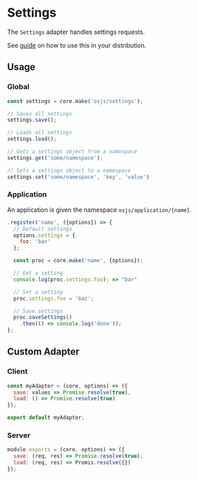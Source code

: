# Settings

The `Settings` adapter handles settings requests.

See [guide](/guide/settings/README.md) on how to use this in your distribution.

## Usage

### Global

```javascript
const settings = core.make('osjs/settings');

// Saves all settings
settings.save();

// Loads all settings
settings.load();

// Gets a settings object from a namespace
settings.get('some/namespace');

// Sets a settings object to a namespace
settings.set('some/namespace', 'key', 'value')
```

### Application

An application is given the namespace `osjs/application/{name}`.

```javascript
.register('name', ({options}) => {
  // Default settings
  options.settings = {
    foo: 'bar'
  };

  const proc = core.make('name', {options});

  // Get a setting
  console.log(proc.settings.foo); => "bar"

  // Set a setting
  proc.settings.foo = 'baz';

  // Save settings
  proc.saveSettings()
    .then(() => console.log('done'));
};
```

## Custom Adapter

### Client

```javascript
const myAdapter = (core, options) => ({
  save: values => Promise.resolve(true),
  load: () => Promise.resolve(true)
});

export default myAdapter;
```

### Server

```javascript
module.exports = (core, options) => ({
  save: (req, res) => Promise.resolve(true),
  load: (req, res) => Promis.resolve({})
});
```
